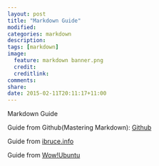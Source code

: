 ```yaml
---
layout: post
title: "Markdown Guide"
modified:
categories: markdown
description:
tags: [markdown]
image:
  feature: markdown banner.png
  credit:
  creditlink:
comments:
share:
date: 2015-02-11T20:11:17+11:00
---
```

Markdown Guide

Guide from Github(Mastering Markdown): [Github](https://guides.github.com/features/mastering-markdown/)

Guide from [ibruce.info](http://ibruce.info/2013/11/26/markdown/)

Guide from [Wow!Ubuntu](http://wowubuntu.com/markdown/)
